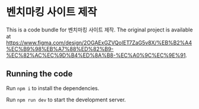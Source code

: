 
  # 벤치마킹 사이트 제작

  This is a code bundle for 벤치마킹 사이트 제작. The original project is available at https://www.figma.com/design/2OGAExGZVQoIET7ZaG5v8X/%EB%B2%A4%EC%B9%98%EB%A7%88%ED%82%B9-%EC%82%AC%EC%9D%B4%ED%8A%B8-%EC%A0%9C%EC%9E%91.

  ## Running the code

  Run `npm i` to install the dependencies.

  Run `npm run dev` to start the development server.
  